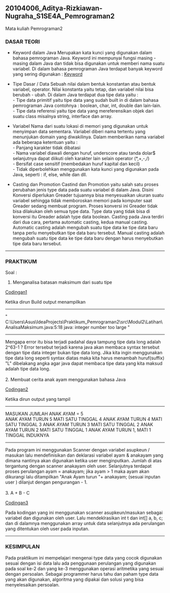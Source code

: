 ## 20104006_Aditya-Rizkiawan-Nugraha_S1SE4A_Pemrograman2
Mata kuliah Pemrograman2

### DASAR TEORI 
* Keyword dalam Java
Merupakan kata kunci yang digunakan dalam bahasa pemrograman Java. Keyword ini mempunyai fungsi masing - masing dalam Java dan tidak bisa digunakan untuk memberi nama suatu variabel. Di dalam bahasa pemrograman Java terdapat banyak keyword yang sering digunakan : 
[Keyword](https://user-images.githubusercontent.com/92510019/138389675-29994f76-9812-4b54-ba5d-4676f48d8157.jpg)
* Tipe Dasar / Data
Sebuah nilai dalam bentuk konstantan atau bentuk variabel, operator. Nilai konstanta yaitu tetap, dan variabel nilai bisa berubah - ubah. Di dalam Java terdapat dua tipe data yaitu : 
<br> -  Tipe data primitif yaitu tipe data yang sudah built in di dalam bahasa pemrograman Java contohnya : boolean, char, int, double dan lain-lain.
<br> - Tipe data referensi yaitu tipe data yang mereferensikan objek dari suatu class misalnya string, interface dan array. 
* Variabel
Nama dari suatu lokasi di memori yang digunakan untuk menyimpan data sementara. Variabel diberi nama tertentu yang menunjukan domain yang diwakilinya. Dalam memberikan nama variabel ada beberapa ketentuan yaitu : 
<br> - Panjang karakter tidak dibatasi
<br> - Nama variabel diawali dengan huruf, underscore atau tanda dolar$ selanjutnya dapat diikuti oleh karakter lain selain operator (*,+,-,/)
<br> - Bersifat case sensitif (membedakan huruf kapital dan kecil)
<br> - Tidak diperbolehkan menggunakan kata kunci yang digunakan pada Java, seperti : if, else, while dan dll.

* Casting dan Promotion 
Castind dan Promotion yaitu salah satu proses perubahan jenis type data pada suatu variabel di dalam Java. Disini Konversi diperlukan Greader tujuannya bisa menyesuaikan ukuran suatu variabel sehingga tidak memboroskan memori pada komputer saat Greader sedang membuat program. Proses konversi ini Greader tidak bisa dilakukan oleh semua type data. Type data yang tidak bisa di konversi itu Greader adalah type data boolean. Casting pada Java terdiri dari dua cara, pertama automatic casting, kedua manual casting. Automatic casting adalah mengubah suatu tipe data ke tipe data baru tanpa perlu menyebutkan tipe data baru tersebut. Manual casting adalah mengubah suatu tipe data ke tipe data baru dengan harus menyebutkan tipe data baru tersebut.

<hr>

### PRAKTIKUM
Soal : <br>
1. Menganalisa batasan maksimum dari suatu tipe 

[Codingan1](https://github.com/adityarizn31/20104006_Aditya-Rizkiawan-Nugraha_S1SE4A_Pemrograman2/blob/modul2/Latihan/AnalisaMaksimum.java) <br>

Ketika dirun Build output menampilkan 
<hr>" C:\Users\Asus\IdeaProjects\Praktikum_Pemrograman2\src\Modul2\Latihan\AnalisaMaksimum.java:5:18
java: integer number too large "
<hr>
Mengapa error itu bisa terjadi padahal daya tampung tipe data long adalah 2^63-1 ?
Error tersebut terjadi karena java akan membaca syntax tersebut dengan tipe data integer bukan tipe data long. Jika kita ingin menggunakan tipe data long seperti syntax diatas maka kita harus menambah huruf(suffix) "L" dibelakang angka agar java dapat membaca tipe data yang kita maksud adalah tipe data long. <br> <br>
2. Membuat cerita anak ayam menggunakan bahasa Java <br>

[Codingan2](https://github.com/adityarizn31/20104006_Aditya-Rizkiawan-Nugraha_S1SE4A_Pemrograman2/blob/modul2/Latihan/Anak_Ayam.java) <br>

Ketika dirun output yang tampil
<hr>
MASUKAN JUMLAH ANAK AYAM = 5 <br>
ANAK AYAM TURUN 5
MATI SATU TINGGAL 4
ANAK AYAM TURUN 4
MATI SATU TINGGAL 3
ANAK AYAM TURUN 3
MATI SATU TINGGAL 2
ANAK AYAM TURUN 2
MATI SATU TINGGAL 1
ANAK AYAM TURUN 1, MATI 1 TINGGAL INDUKNYA 
<hr>
Pada program ini menggunakan Scanner dengan variabel asupkeun / masukan lalu mendefinisikan dan deklarasi variabel ayam & anakayam yang dimana nantinya akan digunakan ketika user menginputkan. Jumlah di atas tergantung dengan scanner anakayam oleh user. Selanjutnya terdapat proses perulangan ayam = anakayam; jika ayam > 1 maka ayam akan dikurangi lalu ditampilkan "Anak Ayam turun "+ anakayam; (sesuai inputan user ) dilanjut dengan pengurangan - 1. <br> <br>
3. A + B - C <br>

[Codingan3](https://github.com/adityarizn31/20104006_Aditya-Rizkiawan-Nugraha_S1SE4A_Pemrograman2/blob/modul2/Latihan/ABC.java) <br>

Pada kodingan yang ini menggunakan scanner asupkeun/masukan sebagai variabel dan digunakan oleh user. Lalu mendeklrasikan int t dan int[] a, b, c; dan di dalamnya menggunakan array untuk data selanjutnya ada perulangan yang ditentukan oleh user pada inputan. 

<hr>

### KESIMPULAN
Pada praktikum ini mempelajari mengenai type data yang cocok digunakan sesuai dengan isi data lalu ada penggunaan perulangan yang digunakan pada soal ke-2 dan yang ke-3 menggunakan operasi aritmetika yang sesuai dengan persoalan. Sebagai programmer harus tahu dan paham type data yang akan digunakan, algoritma yang dipakai dan solusi yang bisa menyelesaikan persoalan. 

